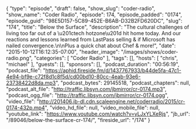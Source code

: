 {
  "type": "episode",
  "draft": false,
  "show_slug": "coder-radio",
  "show_name": "Coder Radio",
  "episode": 174,
  "episode_padded": "0174",
  "episode_guid": "98E5D157-5C89-452E-B6AB-D32B2FD620DC",
  "slug": "174",
  "title": "Below the Surface",
  "description": "The cultural challenges of living too far out of a \u201ctech hotzone\u201d hit home today. And our reactions and lessons learned from LastPass selling & if Microsoft has nailed convergence.\n\nPlus a quick chat about Chef & more!",
  "date": "2015-10-12T16:12:35-07:00",
  "header_image": "/images/shows/coder-radio.png",
  "categories": [
    "Coder Radio"
  ],
  "tags": [],
  "hosts": [
    "chris",
    "michael"
  ],
  "guests": [],
  "sponsors": [],
  "podcast_duration": "00:56:19",
  "podcast_file": "https://aphid.fireside.fm/d/1437767933/b44de5fa-47c1-4e94-bf9e-c72f8d1c8f5d/cd00bd10-80cc-4eab-93e6-23738422d8da.mp3",
  "podcast_bytes": 29145518,
  "podcast_chapters": null,
  "podcast_alt_file": "http://traffic.libsyn.com/jbmirror/cr-0174.mp3",
  "podcast_ogg_file": "http://traffic.libsyn.com/jbmirror/cr-0174.ogg",
  "video_file": "http://201406.jb-dl.cdn.scaleengine.net/coderradio/2015/cr-0174-432p.mp4",
  "video_hd_file": null,
  "video_mobile_file": null,
  "youtube_link": "https://www.youtube.com/watch?v=yLJxYLXeRjs",
  "jb_url": "/89046/below-the-surface-cr-174/",
  "fireside_url": "/174"
}


